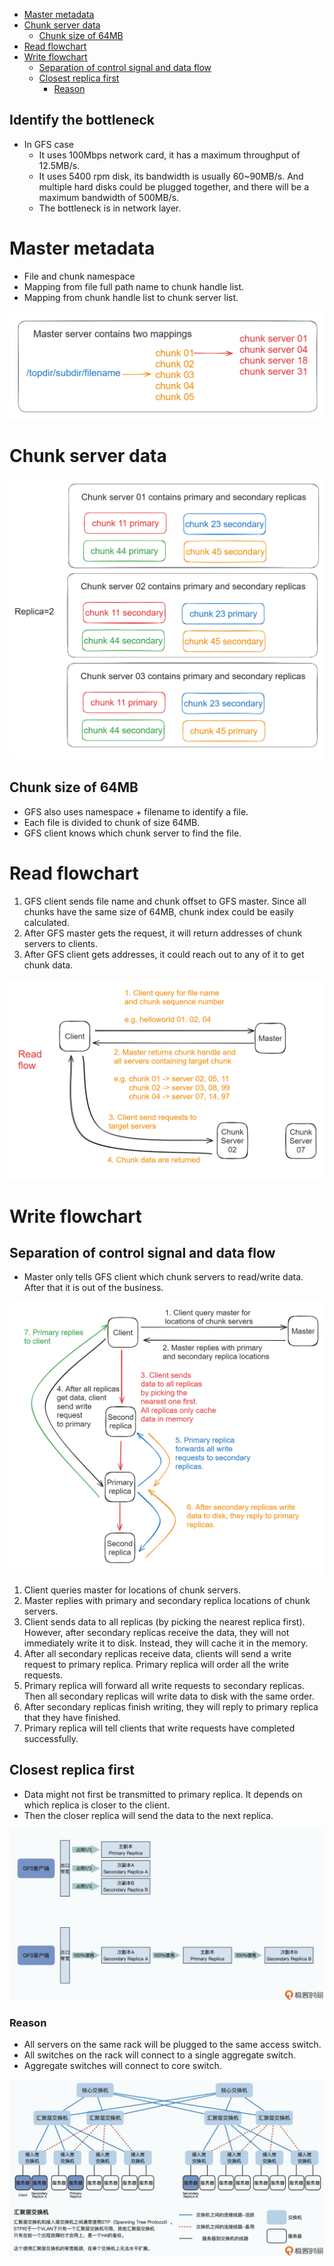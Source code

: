 - [Master metadata](#master-metadata)
- [Chunk server data](#chunk-server-data)
  - [Chunk size of 64MB](#chunk-size-of-64mb)
- [Read flowchart](#read-flowchart)
- [Write flowchart](#write-flowchart)
  - [Separation of control signal and data flow](#separation-of-control-signal-and-data-flow)
  - [Closest replica first](#closest-replica-first)
    - [Reason](#reason)

## Identify the bottleneck
* In GFS case
  * It uses 100Mbps network card, it has a maximum throughput of 12.5MB/s. 
  * It uses 5400 rpm disk, its bandwidth is usually 60~90MB/s. And multiple hard disks could be plugged together, and there will be a maximum bandwidth of 500MB/s. 
  * The bottleneck is in network layer. 

# Master metadata
* File and chunk namespace
* Mapping from file full path name to chunk handle list. 
* Mapping from chunk handle list to chunk server list. 

![](../.gitbook/assets/master_server_data.png)

# Chunk server data

![](../.gitbook/assets/chunk_server_data.png)

## Chunk size of 64MB
* GFS also uses namespace + filename to identify a file. 
* Each file is divided to chunk of size 64MB. 
* GFS client knows which chunk server to find the file. 

# Read flowchart
1. GFS client sends file name and chunk offset to GFS master. Since all chunks have the same size of 64MB, chunk index could be easily calculated. 
2. After GFS master gets the request, it will return addresses of chunk servers to clients. 
3. After GFS client gets addresses, it could reach out to any of it to get chunk data. 

![](../.gitbook/assets/gfs_read_process.png)

# Write flowchart
## Separation of control signal and data flow
* Master only tells GFS client which chunk servers to read/write data. After that it is out of the business. 

![](../.gitbook/assets/gfs_write_process.png)

1. Client queries master for locations of chunk servers. 
2. Master replies with primary and secondary replica locations of chunk servers. 
3. Client sends data to all replicas (by picking the nearest replica first). However, after secondary replicas receive the data, they will not immediately write it to disk. Instead, they will cache it in the memory. 
4. After all secondary replicas receive data, clients will send a write request to primary replica. Primary replica will order all the write requests. 
5. Primary replica will forward all write requests to secondary replicas. Then all secondary replicas will write data to disk with the same order. 
6. After secondary replicas finish writing, they will reply to primary replica that they have finished. 
7. Primary replica will tell clients that write requests have completed successfully. 

## Closest replica first
* Data might not first be transmitted to primary replica. It depends on which replica is closer to the client. 
* Then the closer replica will send the data to the next replica. 

![](../.gitbook/assets/gfs_writeBandwidth.png)

### Reason
* All servers on the same rack will be plugged to the same access switch. 
* All switches on the rack will connect to a single aggregate switch. 
* Aggregate switches will connect to core switch. 

![](../.gitbook/assets/gfs_network_topology.png)

